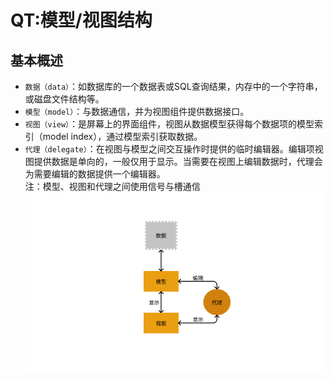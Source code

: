 # QT:模型/视图结构

## 基本概述
* `数据（data）`：如数据库的一个数据表或SQL查询结果，内存中的一个字符串，或磁盘文件结构等。
* `模型（model）`：与数据通信，并为视图组件提供数据接口。
* `视图（view）`：是屏幕上的界面组件，视图从数据模型获得每个数据项的模型索引（model index），通过模型索引获取数据。
* `代理（delegate）`：在视图与模型之间交互操作时提供的临时编辑器。编辑项视图提供数据是单向的，一般仅用于显示。当需要在视图上编辑数据时，代理会为需要编辑的数据提供一个编辑器。<br>
    注：模型、视图和代理之间使用信号与槽通信
  ![](https://github.com/2023wangyin2023/QT-Model-View/blob/main/%E6%A8%A1%E5%9E%8B-%E8%A7%86%E5%9B%BE%E8%BF%9E%E6%8E%A5%E7%BB%93%E6%9E%84.png)
## 
